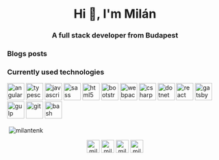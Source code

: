<h1 align="center">Hi 👋, I'm Milán</h1>
<h3 align="center">A full stack developer from Budapest</h3>

### Blogs posts
<!-- BLOG-POST-LIST:START -->
<!-- BLOG-POST-LIST:END -->

### Currently used technologies

<p align="left">
  <img src="https://seeklogo.com/images/A/angular-logo-CF8B6B5B10-seeklogo.com.png" alt="angular" width="40" height="40"/>
  <img src="https://devicons.github.io/devicon/devicon.git/icons/typescript/typescript-original.svg" alt="typescript" width="40" height="40"/> 
  <img src="https://devicons.github.io/devicon/devicon.git/icons/javascript/javascript-original.svg" alt="javascript" width="40" height="40"/>  
  <img src="https://devicons.github.io/devicon/devicon.git/icons/sass/sass-original.svg" alt="sass" width="40" height="40"/> 
  <img src="https://devicons.github.io/devicon/devicon.git/icons/html5/html5-original-wordmark.svg" alt="html5" width="40" height="40"/> 
  <img src="https://devicons.github.io/devicon/devicon.git/icons/bootstrap/bootstrap-plain.svg" alt="bootstrap" width="40" height="40"/>
  <img src="https://devicons.github.io/devicon/devicon.git/icons/webpack/webpack-original.svg" alt="webpack" width="40" height="40"/>
  <img src="https://devicons.github.io/devicon/devicon.git/icons/csharp/csharp-original.svg" alt="csharp" width="40" height="40"/> 
  <img src="https://devicons.github.io/devicon/devicon.git/icons/dot-net/dot-net-original-wordmark.svg" alt="dotnet" width="40" height="40"/> 
  <img src="https://devicons.github.io/devicon/devicon.git/icons/react/react-original-wordmark.svg" alt="react" width="40" height="40"/> 
  <img src="https://www.vectorlogo.zone/logos/gatsbyjs/gatsbyjs-icon.svg" alt="gatsby" width="40" height="40"/> 
  <img src="https://devicons.github.io/devicon/devicon.git/icons/gulp/gulp-plain.svg" alt="gulp" width="40" height="40"/> 
  <img src="https://www.vectorlogo.zone/logos/git-scm/git-scm-icon.svg" alt="git" width="40" height="40"/> 
  <img src="https://www.vectorlogo.zone/logos/gnu_bash/gnu_bash-icon.svg" alt="bash" width="40" height="40"/>
  </p>

<p>&nbsp;<img align="center" src="https://github-readme-stats.vercel.app/api?username=milantenk&show_icons=true" alt="milantenk" /></p>

<p align="center">
<a href="https://dev.to/milantenk" target="blank"><img align="center" src="https://cdn.jsdelivr.net/npm/simple-icons@3.0.1/icons/dev-dot-to.svg" alt="milantenk" height="30" width="30" /></a>
<a href="https://twitter.com/milantenk" target="blank"><img align="center" src="https://cdn.jsdelivr.net/npm/simple-icons@3.0.1/icons/twitter.svg" alt="milantenk" height="30" width="30" /></a>
<a href="https://linkedin.com/in/milan-tenk" target="blank"><img align="center" src="https://cdn.jsdelivr.net/npm/simple-icons@3.0.1/icons/linkedin.svg" alt="milan-tenk" height="30" width="30" /></a>
<a href="https://stackoverflow.com/users/milan-tenk" target="blank"><img align="center" src="https://cdn.jsdelivr.net/npm/simple-icons@3.0.1/icons/stackoverflow.svg" alt="milan-tenk" height="30" width="30" /></a>
</p>
